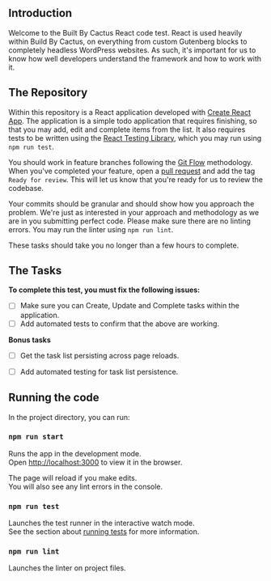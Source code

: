 ## Introduction

Welcome to the Built By Cactus React code test. React is used heavily within Build By Cactus, on everything from custom Gutenberg blocks to completely headless WordPress websites. As such, it's important for us to know how well developers understand the framework and how to work with it.



## The Repository

Within this repository is a React application developed with [Create React App](https://reactjs.org/docs/create-a-new-react-app.html). The application is a simple todo application that requires finishing, so that you may add, edit and complete items from the list. It also requires tests to be written using the [React Testing Library](https://testing-library.com/docs/react-testing-library/intro), which you may run using `npm run test`.

You should work in feature branches following the [Git Flow](https://builtbycactus.github.io/docs/git/setup) methodology. When you've completed your feature, open a [pull request](https://builtbycactus.github.io/docs/git/pull-requests) and add the tag `Ready for review`. This will let us know that you're ready for us to review the codebase.

Your commits should be granular and should show how you approach the problem. We're just as interested in your approach and methodology as we are in you submitting perfect code. Please make sure there are no linting errors. You may run the linter using `npm run lint`.

These tasks should take you no longer than a few hours to complete.



## The Tasks

**To complete this test, you must fix the following issues:**

- [ ] Make sure you can Create, Update and Complete tasks within the application.
- [ ] Add automated tests to confirm that the above are working.

**Bonus tasks**

- [ ] Get the task list persisting across page reloads.
- [ ] Add automated testing for task list persistence.



## Running the code

In the project directory, you can run:

### `npm run start`

Runs the app in the development mode.<br />
Open [http://localhost:3000](http://localhost:3000) to view it in the browser.

The page will reload if you make edits.<br />
You will also see any lint errors in the console.

### `npm run test`

Launches the test runner in the interactive watch mode.<br />
See the section about [running tests](https://facebook.github.io/create-react-app/docs/running-tests) for more information.

### `npm run lint`

Launches the linter on project files.